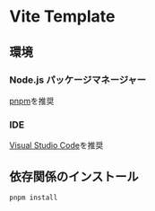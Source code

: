 # Vite Template
## 環境
### Node.js パッケージマネージャー
[pnpm](https://pnpm.io/ja/installation)を推奨
### IDE
[Visual Studio Code](https://azure.microsoft.com/ja-jp/products/visual-studio-code)を推奨
## 依存関係のインストール
`pnpm install`